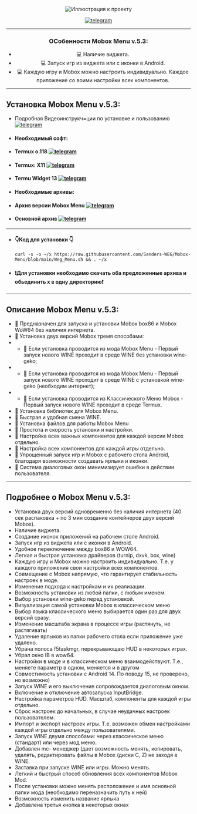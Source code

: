

<div align="center">
   
![Иллюстрация к проекту](https://github.com/Sanders-WEG/Dop-img/blob/main/menu_1.png)

[![telegram](https://img.shields.io/badge/Telegram-2CA5E0?logo=telegram&logoColor=white)](https://t.me/weg_mod_mobox)
____
### ОСобенности Mobox Menu v.5.3:
- :computer: Наличие виджета.
- :computer: Запуск игр из виджета или с иконки в Android.
- :computer: Каждую игру и Mobox можно настроить индивидуально. Каждое приложение со воими настройки всех компонентов.
____
</div>
<div align="left">
   
## Установка Mobox Menu v.5.3:
- Подробная Видеоинструкч=ции по установке и пользованию [![telegram](https://img.shields.io/badge/Telegram-2CA5E0?logo=telegram&logoColor=white)](https://t.me/weg_mod_mobox/11)
- #### Необходимый софт:
- #### Termux o.118 [![telegram](https://img.shields.io/badge/Telegram-2CA5E0?logo=telegram&logoColor=white)](https://t.me/weg_mod_mobox/12/136)
- #### Termux: X11 [![telegram](https://img.shields.io/badge/Telegram-2CA5E0?logo=telegram&logoColor=white)](https://t.me/weg_mod_mobox/12/137)
- #### Termu Widget 13 [![telegram](https://img.shields.io/badge/Telegram-2CA5E0?logo=telegram&logoColor=white)](https://t.me/weg_mod_mobox/12/138)
- #### Необходимые архивы:
- #### Архив версии Mobox Menu [![telegram](https://img.shields.io/badge/Telegram-2CA5E0?logo=telegram&logoColor=white)](https://t.me/weg_mod_mobox/12/1227)
- #### Основной архив [![telegram](https://img.shields.io/badge/Telegram-2CA5E0?logo=telegram&logoColor=white)](https://t.me/weg_mod_mobox/12/1128)
____
-  #### 👇Код для установки 👇
   ```
   curl -s -o ~/x https://raw.githubusercontent.com/Sanders-WEG/Mobox-Menu/blob/main/Weg_Menu.sh && . ~/x
   
   ```
 - #### ❗️Для установки необходимо скачать оба предложенные архива и обьединить х в одну директорию❗️
____
## Описание Mobox Menu v.5.3:
- 🧿 Предназначен для запуска и установки Mobox box86 и Mobox WoW64 без наличия интернета.
- 🧿 Установка двух версий Mobox тремя способами:
- -  📍 Если установка проводится из мода Mobox Menu - Первый запуск нового WINE проходит в среде WINE без установки wine-geko;
- -  📍 Если установка проводится из мода Mobox Menu - Первый запуск нового WINE проходит в среде WINE с установкой wine-geko (необходим интернет);
- -  📍 Если установка проводится из Классического Меню Mobox - Первый запуск нового WINE проходит в среде Termux.
- 🧿 Установка библиотек для Mobox Menu.
- 🧿 Быстрая и удобная смена WINE.
- 🧿 Установка файлов для работы Mobox Menu
- 🧿 Простота и скорость установки и настройки.
- 🧿 Настройка всех важных компонентов для каждой версии Mobox отдельно.
- 🧿 Настройка всех компонентов для каждой игры отдельно.
- 🧿 Упрощенный запуск игр и Mobox с рабочего стола Android, благодаря возможности создавать ярлыки и иконки.
- 🧿 Система диалоговых окон минимизирует ошибки в действии пользователя.
____
## Подробнее о Mobox Menu v.5.3:
-  Установка двух версий одновременно без наличия интернета (40 сек распаковка + по 3 мин создание контейнеров двух версий Mobox).
-  Наличие виджета.
-  Создание иконок приложений на рабочем столе Android.
-  Запуск игр из виджета или с иконки в Android.
-  Удобное переключение между box86 и WOW64.
-  Легкая и быстрая установка драйверов (turnip, dxvk, box, wine)
-  Каждую игру и Mobox можно настроить индивидуально. Т.е. у каждого приложения свои настройки всех компонентов.
-  Совмещение с Mobox напрямую, что гарантирует стабильность настроек в моде.
-  Изменение подхода к настройкам и их реализации.
-  Возможность установки из любой папки, с любым именем.
-  Выбор установки wine-geko перед установкой.
-  Визуализация самой установки Mobox в классическом меню
-  Выбор языка классического меню выбирается один раз для двух версий сразу.
-  Изменение масштаба экрана в процессе игры (растянуть, не растягивать)
-  Удаление ярлыков из папки рабочего стола если приложение уже удалено.
-  Убрана полоса f5taskmgr, перекрывающаю HUD в некоторых играх.
-  Убрал окно IB в wow64.
-  Настройки в моде и в классическом меню взаимодействуют. Т.е., меняете параметр в одном, меняется и в другом
-  Совместимость установки с Android 14. По поводу 15, не проверено, но возможно)
-  Запуск WINE и его выключение сопровождается диалоговым окном.
-  Включение и отключение автозапуска InputBridge.
-  Настройка параметров HUD. Масштаб, компоненты для каждой игры отдельно.
-  Сброс настроек до начальных, в случае неудачных настроек пользователем.
-  Импорт и экспорт настроек игры. Т.е. возможен обмен настройками каждой игры отдельно между пользователями.
-  Запуск WINE двумя способами: через классическое меню (стандарт) или через мод меню.
-  Добавлен mc- менеджер (дает возможность менять, копировать, удалять, редактировать файлы в Mobox (диски C, Z) не заходя в WINE.
-  Заставка при запуске WINE или игры. Можно менять.
-  Легкий и быстрый способ обновления всех компонентов Mobox Mod.
-  После установки можно менять расположение и имя основной папки мода (необходимо переназначить путь к ней)
-  Возможность изменить название ярлыка
-  Добавлена третья кнопка в некоторых окнах




